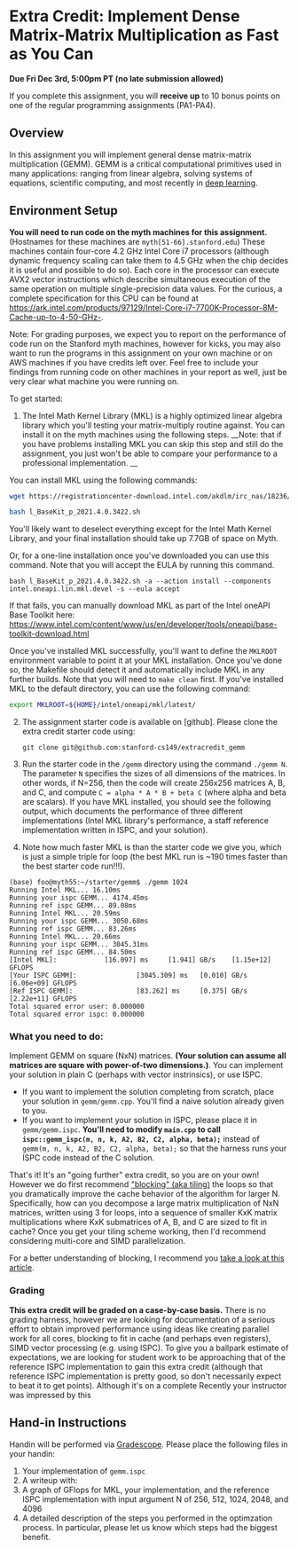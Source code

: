 # Extra Credit: Implement Dense Matrix-Matrix Multiplication as Fast as You Can #

**Due Fri Dec 3rd, 5:00pm PT (no late submission allowed)**

If you complete this assignment, you will __receive up__ to 10 bonus points on one of the regular programming assignments (PA1-PA4).   

## Overview ##

In this assignment you will implement general dense matrix-matrix multiplication (GEMM).  GEMM is a critical computational primitives used in many applications: ranging from linear algebra, solving systems of equations, scientific computing, and most recently in [deep learning](https://petewarden.com/2015/04/20/why-gemm-is-at-the-heart-of-deep-learning/).  

## Environment Setup ##

__You will need to run code on the myth machines for this assignment.__
(Hostnames for these machines are `myth[51-66].stanford.edu`)
These machines contain four-core 4.2 GHz Intel Core i7 processors (although dynamic frequency scaling can take them to 4.5 GHz when the chip decides it is useful and possible to do so). Each core in the processor can execute AVX2 vector instructions which describe
simultaneous execution of the same operation on multiple single-precision data
values. For the curious, a complete specification for this CPU can be found at 
<https://ark.intel.com/products/97129/Intel-Core-i7-7700K-Processor-8M-Cache-up-to-4-50-GHz->.

Note: For grading purposes, we expect you to report on the performance of code run on the Stanford myth machines, however
for kicks, you may also want to run the programs in this assignment on your own machine or on AWS machines if you have credits left over.
Feel free to include your findings from running code on other machines in your report as well, just be very clear what machine you were running on. 

To get started:

1. The Intel Math Kernel Library (MKL) is a highly optimized linear algebra library which you'll testing your matrix-multiply routine against. You can install it on the myth machines using the following steps.  __Note: that if you have problems installing MKL you can skip this step and still do the assignment, you just won't be able to compare your performance to a professional implementation. __

You can install MKL using the following commands:

```bash
wget https://registrationcenter-download.intel.com/akdlm/irc_nas/18236/l_BaseKit_p_2021.4.0.3422.sh

bash l_BaseKit_p_2021.4.0.3422.sh
```

You'll likely want to deselect everything except for the Intel Math Kernel Library, and your final installation should take up 7.7GB of space on Myth.

Or, for a one-line installation once you've downloaded you can use this command. Note that you will accept the EULA by running this command.
```
bash l_BaseKit_p_2021.4.0.3422.sh -a --action install --components intel.oneapi.lin.mkl.devel -s --eula accept
```

If that fails, you can manually download MKL as part of the Intel oneAPI Base Toolkit here: https://www.intel.com/content/www/us/en/developer/tools/oneapi/base-toolkit-download.html

Once you've installed MKL successfully, you'll want to define the `MKLROOT` environment variable to point it at your MKL installation. Once you've done so, the Makefile should detect it and automatically include MKL in any further builds. Note that you will need to `make clean` first. If you've installed MKL to the default directory, you can use the following command:

```bash
export MKLROOT=${HOME}/intel/oneapi/mkl/latest/
```

2. The assignment starter code is available on [github]. Please clone the extra credit starter code using:

    `git clone git@github.com:stanford-cs149/extracredit_gemm`

3. Run the starter code in the `/gemm` directory using the command `./gemm N`.  The parameter `N` specifies the sizes of all dimensions of the matrices.  In other words, if N=256, then the code will create 256x256 matrices A, B, and C, and compute `C = alpha * A * B + beta C` (where alpha and beta are scalars). If you have MKL installed, you should see the following output, which documents the performance of three different implementations (Intel MKL library's performance, a staff reference implementation written in ISPC, and your solution).

4. Note how much faster MKL is than the starter code we give you, which is just a simple triple for loop (the best MKL run is ~190 times faster than the best starter code run!!!). 

```
(base) foo@myth55:~/starter/gemm$ ./gemm 1024
Running Intel MKL... 16.10ms
Running your ispc GEMM... 4174.45ms
Running ref ispc GEMM... 89.08ms
Running Intel MKL... 20.59ms
Running your ispc GEMM... 3050.68ms
Running ref ispc GEMM... 83.26ms
Running Intel MKL... 20.66ms
Running your ispc GEMM... 3045.31ms
Running ref ispc GEMM... 84.50ms
[Intel MKL]:            [16.097] ms     [1.941] GB/s    [1.15e+12] GFLOPS
[Your ISPC GEMM]:               [3045.309] ms   [0.010] GB/s    [6.06e+09] GFLOPS
[Ref ISPC GEMM]:                [83.262] ms     [0.375] GB/s    [2.22e+11] GFLOPS
Total squared error user: 0.000000
Total squared error ispc: 0.000000
```
### What you need to do:

Implement GEMM on square (NxN) matrices. __(Your solution can assume all matrices are square with power-of-two dimensions.)__. You can implement your solution in plain C (perhaps with vector instrinsics), or use ISPC.  

* If you want to implement the solution completing from scratch, place your solution in `gemm/gemm.cpp`.  You'll find a naive solution already given to you.
* If you want to implement your solution in ISPC, please place it in `gemm/gemm.ispc`.  __You'll need to modify `main.cpp` to call `ispc::gemm_ispc(m, n, k, A2, B2, C2, alpha, beta);`__ instead of `gemm(m, n, k, A2, B2, C2, alpha, beta);` so that the harness runs your ISPC code instead of the C solution.

That's it!  It's an "going further" extra credit, so you are on your own!  However we do first recommend ["blocking" (aka tiling)](https://cs149.stanford.edu/fall21/lecture/perfopt2/slide_54) the loops so that you dramatically improve the cache behavior of the algorithm for larger N.  Specifically, how can you decompose a large matrix multiplication of NxN matrices, written using 3 for loops, into a sequence of smaller KxK matrix multiplications where KxK submatrices of A, B, and C are sized to fit in cache?  Once you get your tiling scheme working, then I'd recommend considering multi-core and SIMD parallelization.

For a better understanding of blocking, I recommend you [take a look at this article](https://csapp.cs.cmu.edu/public/waside/waside-blocking.pdf).


### Grading

__This extra credit will be graded on a case-by-case basis.__  There is no grading harness, however we are looking for documentation of a serious effort to obtain improved performance using ideas like creating parallel work for all cores, blocking to fit in cache (and perhaps even registers), SIMD vector processing (e.g. using ISPC). To give you a ballpark estimate of expectations, we are looking for student work to be approaching that of the reference ISPC implementation to gain this extra credit (although that reference ISPC implementation is pretty good, so don't necessarily expect to beat it to get points).  Although it's on a complete Recently your instructor was impressed by this 

## Hand-in Instructions ##

Handin will be performed via [Gradescope](https://www.gradescope.com/). Please place the following files in your handin:

1. Your implementation of `gemm.ispc`
2. A writeup with:
  1. A graph of GFlops for MKL, your implementation, and the reference ISPC implementation with input argument N of 256, 512, 1024, 2048, and 4096 
  2. A detailed description of the steps you performed in the optimzation process. In particular, please let us know which steps had the biggest benefit.
